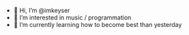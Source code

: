 - 👋 Hi, I’m @imkeyser
- 👀 I’m interested in music / programmation
- 🌱 I’m currently learning how to become best than yesterday

<!---
imkeyser/imkeyser is a ✨ special ✨ repository because its `README.md` (this file) appears on your GitHub profile.
You can click the Preview link to take a look at your changes.
--->
